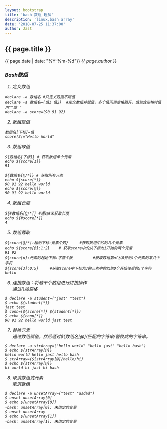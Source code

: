 ```yaml
---
layout: bootstrap
title: 'bash 数组 理解'
description: 'linux,bash array'
date: '2018-07-25 11:37:00'
author: Jast
---
```

## {{ page.title }} 
<i class="far fa-clock"></i>{{ page.date | date: "%Y-%m-%d"}}  <i class="far fa-user">{{ page.author }}  

### Bash数组  
1. 定义数组  
```
declare -a 数组名 #只定义数据不赋值
declare -a 数组名=(值1 值2)  #定义数组并赋值，多个值间用空格隔开，值包含空格时值用""或''
declare -a score=(90 91 92)
```

2. 数组赋值   
```
数组名[下标]=值
score[3]="Hello World"
```
3. 数组取值   
```
${数组名[下标]} # 获取数组单个元素
echo ${score[1]}
91

${数组名[@/*]} # 获取所有元素
echo ${score[*]}
90 91 92 hello world
echo ${score[@]}
90 91 92 hello world

```
4. 数组长度  

```
${#数组名[@/*]} #通过#来获取长度
echo ${#score[*]}
4

```

5. 数组截取   
```
${score[@/*]:起始下标:元素个数}		#获取数组中的的几个元素
echo ${score[@]:1:2}	# 获取score中的从下标为1开始的两个元素
91 92
${score[n]:元素的起始下标:字符个数 		#获取数组第n(从0开始)个元素的某几个字符
${score[3]:0:5} 	#获取score中下标为3的元素中的以第0个开始往后的5个字符
hello
```

6. 连接数组：将若干个数组进行拼接操作    
通过()加空格  
```
$ declare -a student=("jast" "test")
$ echo ${student[*]}
jast test
$ conn=(${score[*]} ${student[*]})
$ echo ${conn[*]}
90 91 92 hello world jast test
```

7. 替换元素  
通过数组赋值，然后通过${数组名[@]/匹配的字符串/替换成的字符串。

```
$ declare -a strArray=("hello world" "hello jast" "hello bash")
$ echo ${strArray[@]}
hello world hello jast hello bash
$ strArray=(${strArray[@]/hello/hi)
$ echo ${strArray[@]}
hi world hi jast hi bash

```

8. 取消数组或元素  
取消数组
```
$ declare -a unsetArray=("test" "asdad")
$ unset unsetArray[0]
$ echo ${unsetArray[0]}
-bash: unsetArray[0]: 未绑定的变量
$ unset unsetArray
$ echo ${unsetArray[1]}
-bash: unsetArray[1]: 未绑定的变量
```